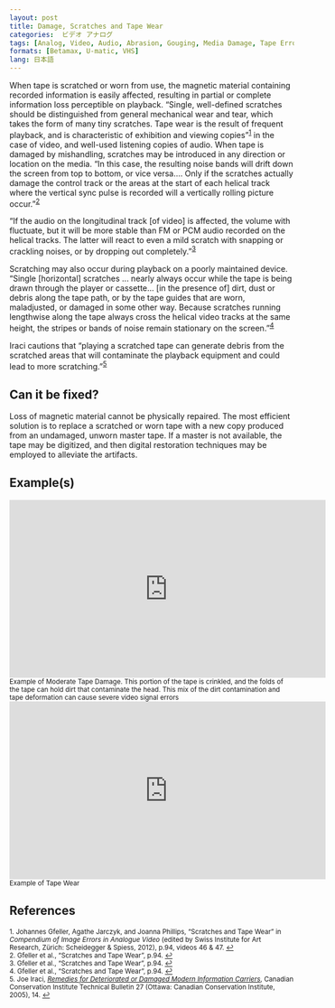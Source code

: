 ```yaml
---
layout: post
title: Damage, Scratches and Tape Wear
categories:  ビデオ アナログ  
tags: [Analog, Video, Audio, Abrasion, Gouging, Media Damage, Tape Error, Common Artifacts]
formats: [Betamax, U-matic, VHS]
lang: 日本語
---
```


When tape is scratched or worn from use, the magnetic material containing recorded information is easily affected, resulting in partial or complete information loss perceptible on playback. “Single, well-defined scratches should be distinguished from general mechanical wear and tear, which takes the form of many tiny scratches. Tape wear is the result of frequent playback, and is characteristic of exhibition and viewing copies”<sup><a href="#fn1" id="ref1">1</a></sup> in the case of video, and well-used listening copies of audio.  When tape is damaged by mishandling, scratches may be introduced in any direction or location on the media. “In this case, the resulting noise bands will drift down the screen from top to bottom, or vice versa.... Only if the scratches actually damage the control track or the areas at the start of each helical track where the vertical sync pulse is recorded will a vertically rolling picture occur.”<sup><a href="#fn2" id="ref2">2</a></sup>

“If the audio on the longitudinal track [of video] is affected, the volume with fluctuate, but it will be more stable than FM or PCM audio recorded on the helical tracks. The latter will react to even a mild scratch with snapping or crackling noises, or by dropping out completely.”<sup><a href="#fn3" id="ref3">3</a></sup>

Scratching may also occur during playback on a poorly maintained device. “Single [horizontal] scratches ... nearly always occur while the tape is being drawn through the player or cassette... [in the presence of] dirt, dust or debris along the tape path, or by the tape guides that are worn, maladjusted, or damaged in some other way. Because scratches running lengthwise along the tape always cross the helical video tracks at the same height, the stripes or bands of noise remain stationary on the screen.”<sup><a href="#fn4" id="ref4">4</a></sup>

Iraci cautions that “playing a scratched tape can generate debris from the scratched areas that will contaminate the playback equipment and could lead to more scratching.”<sup><a href="#fn5" id="ref5">5</a></sup>

## Can it be fixed?

Loss of magnetic material cannot be physically repaired. The most efficient solution is to replace a scratched or worn tape with a new copy produced from an undamaged, unworn master tape. If a master is not available, the tape may be digitized, and then digital restoration techniques may be employed to alleviate the artifacts.

## Example(s)

<iframe src="https://archive.org/embed/TapeDamage01" width="560" height="315" frameborder="0" webkitallowfullscreen="true" mozallowfullscreen="true" allowfullscreen></iframe><sub>Example of Moderate Tape Damage. This portion of the tape is crinkled, and the folds of the tape can hold dirt that contaminate the head. This mix of the dirt contamination and tape deformation can cause severe video signal errors</sub>

<iframe src="https://archive.org/embed/AVAAEIAJTapeWear" width="560" height="315" frameborder="0" webkitallowfullscreen="true" mozallowfullscreen="true" allowfullscreen></iframe><sub>Example of Tape Wear</sub>

## References

<sup id="fn1">1. Johannes Gfeller, Agathe Jarczyk, and Joanna Phillips, “Scratches and Tape Wear” in _Compendium of Image Errors in Analogue Video_ (edited by Swiss Institute for Art Research, Zürich: Scheidegger & Spiess, 2012), p.94, videos 46 & 47. <a href="#ref1" title="Jump back to footnote 1 in the text.">↩</a></sup>    
<sup id="fn2">2. Gfeller et al., “Scratches and Tape Wear”, p.94. <a href="#ref2" title="Jump back to footnote 2 in the text.">↩</a></sup>   
<sup id="fn3">3. Gfeller et al., “Scratches and Tape Wear”, p.94. <a href="#ref3" title="Jump back to footnote 3 in the text.">↩</a></sup>    
<sup id="fn4">4. Gfeller et al., “Scratches and Tape Wear”, p.94. <a href="#ref4" title="Jump back to footnote 4 in the text.">↩</a></sup>    
<sup id="fn5">5. Joe Iraci, _[Remedies for Deteriorated or Damaged Modern Information Carriers](https://cci-icc.gc.ca/resources-ressources/publications/category-categorie-eng.aspx?id=18&thispubid=511)_, Canadian Conservation Institute Technical Bulletin 27 (Ottawa: Canadian Conservation Institute, 2005), 14. <a href="#ref5" title="Jump back to footnote 5 in the text.">↩</a></sup> 
